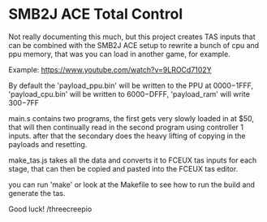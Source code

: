 # SMB2J ACE Total Control

Not really documenting this much, but this project creates TAS inputs that can be combined with the SMB2J ACE setup to rewrite a bunch of cpu and ppu memory, that was you can load in another game, for example.

Example: https://www.youtube.com/watch?v=9LROCd7102Y

By default the 'payload_ppu.bin' will be written to the PPU at $0000-$1FFF, 'payload_cpu.bin' will be written to $6000-$DFFF, 'payload_ram' will write $300-$7FF

main.s contains two programs, the first gets very slowly loaded in at $50, that will then continually read in the second program using controller 1 inputs. after that the secondary does the heavy lifting of copying in the payloads and resetting.

make_tas.js takes all the data and converts it to FCEUX tas inputs for each stage, that can then be copied and pasted into the FCEUX tas editor.

you can run 'make' or look at the Makefile to see how to run the build and generate the tas.

Good luck!
/threecreepio
